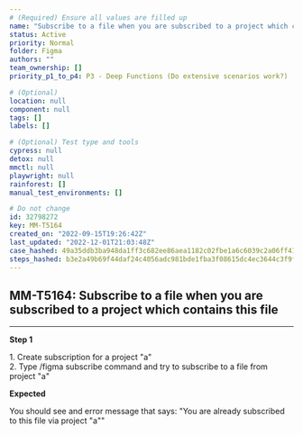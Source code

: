 ```yaml
---
# (Required) Ensure all values are filled up
name: "Subscribe to a file when you are subscribed to a project which contains this file"
status: Active
priority: Normal
folder: Figma
authors: ""
team_ownership: []
priority_p1_to_p4: P3 - Deep Functions (Do extensive scenarios work?)

# (Optional)
location: null
component: null
tags: []
labels: []

# (Optional) Test type and tools
cypress: null
detox: null
mmctl: null
playwright: null
rainforest: []
manual_test_environments: []

# Do not change
id: 32798272
key: MM-T5164
created_on: "2022-09-15T19:26:42Z"
last_updated: "2022-12-01T21:03:48Z"
case_hashed: 49a35ddb3ba948da1ff3c682ee86aea1182c02fbe1a6c6039c2a06ff41834194ab8e8ce76d447c10951813b0cb578b82
steps_hashed: b3e2a49b69f44daf24c4056adc981bde1fba3f08615dc4ec3644c3f9f950ee5d187b1594048c9dc18665b30e5e195503
---
```


<!-- (Auto-generated) Based on frontmatter's "key" and "name" -->

## MM-T5164: Subscribe to a file when you are subscribed to a project which contains this file

---

**Step 1**

1\. Create subscription for a project "a"\
2\. Type /figma subscribe command and try to subscribe to a file from project "a"

**Expected**

You should see and error message that says: "You are already subscribed to this file via project "a""
